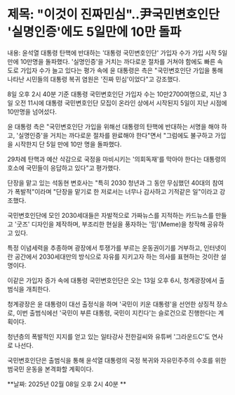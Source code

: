 # **제목: "이것이 진짜민심"..尹국민변호인단 '실명인증'에도 5일만에 10만 돌파**

  내용: 윤석열 대통령 탄핵에 반대하는 '대통령 국민변호인단' 가입자 수가 가입 시작 5일 만에 10만명을 돌파했다. '실명인증'을 거치는 까다로운 절차를 거쳐야 함에도 빠른 속도로 가입자 수가 늘고 있다는 평가 속에 윤 대통령은 측은 "국민변호인단 가입을 통해 나타난 시민들의 대통령 복귀 염원은 '진짜 민심'이었다"고 강조했다.

8일 오후 2시 40분 기준 대통령 국민변호인단 가입자 수는 10만2700여명으로, 지난 3일 오전 11시에 대통령 국민변호인단 모집이 온라인 상에서 시작된지 5일이 지난 시점에 10만명을 넘어섰다.

윤 대통령 측은 "국민변호인단 가입을 위해선 대통령의 탄핵에 반대하는 서명을 해야 하고, '실명인증'을 거치는 까다로운 절차를 완료해야 한다"면서 "그럼에도 불구하고 가입을 시작한지 단 5일 만에 10만 명을 돌파했다.

29차례 탄핵과 예산 삭감으로 국정을 마비시키는 '의회독재'를 막아야 한다는 대통령의 호소에 국민들이 응답하고 있다"고 평가했다.

단장을 맡고 있는 석동현 변호사는 "특히 2030 청년과 그 동안 무심했던 40대의 참여가 폭발적"이라며 "단장을 맡기로 한 저로서는 너무나 감사하고 기적같은 일"이라고 강조했다.

국민변호인단에 모인 2030세대들은 자발적으로 가짜뉴스를 지적하는 카드뉴스를 만들고 '굿즈' 디자인을 제작하며, 부조리한 현실을 풍자하는 '밈'(Meme)을 창작해 공유하고 있다.

특정 이념세력을 추종하며 광장에서 투쟁가를 부르는 운동권이기를 거부하고, 인터넷이란 공간에서 2030세대만의 방식으로 자유를 지키고자 하는 의사를 표현하는 것이란 설명이다.

이같은 가입자 증가 속에 대통령 국민변호인단은 오는 13일 오후 6시, 청계광장에서 출범식을 개최한다.

청계광장은 윤 대통령이 대선 출정식을 하며 '국민이 키운 대통령'을 선언한 상징적 장소로, 이번 출범식에선 '국민이 부른 대통령, 국민이 지킨다'는 슬로건으로 진행한다는 계획이다.

청년층의 폭발적인 지지를 얻고 있는 일타강사 전한길씨와 유튜버 '그라운드C'도 연사로 나선다.

국민변호인단은 출범식을 통해 윤석열 대통령의 국정 복귀와 자유민주주의 수호를 위한 범국민 운동을 본격화할 계획이다.

  **날짜: 2025년 02월 08일 오후 2시 40분
**